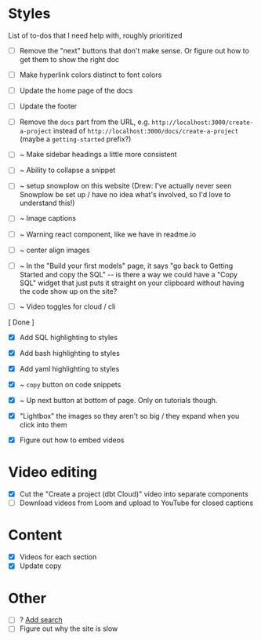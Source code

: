 # Styles
List of to-dos that I need help with, roughly prioritized
- [ ] Remove the "next" buttons that don't make sense. Or figure out how to get them to show the right doc
- [ ] Make hyperlink colors distinct to font colors
- [ ] Update the home page of the docs
- [ ] Update the footer
- [ ] Remove the `docs` part from the URL, e.g. `http://localhost:3000/create-a-project` instead of `http://localhost:3000/docs/create-a-project` (maybe a `getting-started` prefix?)

- [ ] ~ Make sidebar headings a little more consistent
- [ ] ~ Ability to collapse a snippet
- [ ] ~ setup snowplow on this website (Drew: I've actually never seen Snowplow be set up / have no idea what's involved, so I'd love to understand this!)
- [ ] ~ Image captions
- [ ] ~ Warning react component, like we have in readme.io
- [ ] ~ center align images
- [ ] ~ In the "Build your first models" page, it says "go back to Getting Started
and copy the SQL" -- is there a way we could have a "Copy SQL" widget that just
puts it straight on your clipboard without having the code show up on the site?
- [ ] ~ Video toggles for cloud / cli

[ Done ]
- [x] Add SQL highlighting to styles
- [x] Add bash highlighting to styles
- [x] Add yaml highlighting to styles
- [x] ~ `copy` button on code snippets
- [x] ~ Up next button at bottom of page. Only on tutorials though.
- [x] "Lightbox" the images so they aren't so big / they expand when you click into them
- [x] Figure out how to embed videos


# Video editing
- [x] Cut the "Create a project (dbt Cloud)" video into separate components
- [ ] Download videos from Loom and upload to YouTube for closed captions

# Content
- [x] Videos for each section
- [x] Update copy

# Other
- [ ] ? [Add search](https://docusaurus.io/docs/en/search)
- [ ] Figure out why the site is slow
